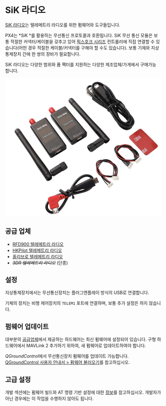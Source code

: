 # SiK 라디오

[SiK 라디오](https://github.com/LorenzMeier/SiK)는 텔레메트리 라디오를 위한 펌웨어와 도구들입니다.

PX4는 *SiK *를 활용하는 무선통신 프로토콜과 호환됩니다. SiK 무선 통신 모듈은 보통 적절한 커넥터/케이블을 갖추고 있어 [픽스호크 시리즈](../flight_controller/pixhawk_series.md) 컨트롤러에 직접 연결할 수 있습니다(어떤 경우 적절한 케이블/커넥터를 구해야 할 수도 있습니다). 보통 기체와 지상통제장치 간에 한 쌍의 장비가 필요합니다.

SiK 라디오는 다양한 범위와 폼 팩터를 지원하는 다양한 제조업체/가게에서 구매가능 합니다.

![SiK 라디오](../../assets/hardware/telemetry/holybro_sik_radio.jpg)

<span id="vendors"></span>

## 공급 업체

* [RFD900 텔레메트리 라디오](../telemetry/rfd900_telemetry.md)
* [HKPilot 텔레메트리 라디오](../telemetry/hkpilot_sik_radio.md)
* [홀리브로 텔레메트리 라디오](../telemetry/holybro_sik_radio.md)
* <del><em>3DR 텔레메트리 라디오</em></del> (단종)

## 설정

지상통제장치에서는 무선통신장치는 플러그앤플레이 방식의 USB로 연결합니다.

기체의 장치는 비행 제어장치의 `TELEM1` 포트에 연결하며, 보통 추가 설정은 하지 않습니다.

## 펌웨어 업데이트

대부분의 [공급업체](#vendors)에서 제공하는 하드웨어는 최신 펌웨어에 설정되어 있습니다. 구형 하드웨어에서 MAVLink 2 추가하기 위하여, 새 펌웨어로 업데이트하여야 합니다.

*QGroundControl*에서 무선통신장치 펌웨어를 업데이트 가능합니다. [QGroundControl 사용자 안내서 &gt; 펌웨어 불러오기](https://docs.qgroundcontrol.com/en/SetupView/Firmware.html)를 참고하십시오.

## 고급 설정

개발 섹션에는 펌웨어 빌드와 AT 명령 기반 설정에 대한 [정보](../data_links/sik_radio.md)를 참고하십시오. 개발자가 아닌 경우에는 이 작업을 수행하지 않아도 됩니다.